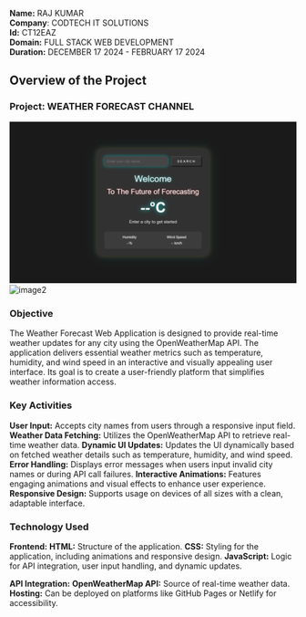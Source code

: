 **Name:** RAJ KUMAR  
**Company**: CODTECH IT SOLUTIONS  
**Id:** CT12EAZ  
**Domain:** FULL STACK WEB DEVELOPMENT  
**Duration:** DECEMBER 17 2024 - FEBRUARY 17 2024  



## Overview of the Project

### Project: WEATHER FORECAST CHANNEL
![image1](https://github.com/rajkumar1325/CodTech-Internship/blob/abb6544e2cce74a73332c937351fa865d4776fc0/1.%20Weather%20Forecast%20Application/1start.png)
![image2](https://github.com/user-attachments/assets/070c8bc6-284e-4757-9207-08b6ea64f227)


### Objective
The Weather Forecast Web Application is designed to provide real-time weather updates for any city using the OpenWeatherMap API. The application delivers essential weather metrics such as temperature, humidity, and wind speed in an interactive and visually appealing user interface. Its goal is to create a user-friendly platform that simplifies weather information access.

### Key Activities
**User Input:**             Accepts city names from users through a responsive input field.
**Weather Data Fetching:**  Utilizes the OpenWeatherMap API to retrieve real-time weather data.
**Dynamic UI Updates:**     Updates the UI dynamically based on fetched weather details such as temperature, humidity, and wind speed.
**Error Handling:**         Displays error messages when users input invalid city names or during API call failures.
**Interactive Animations:** Features engaging animations and visual effects to enhance user experience.
**Responsive Design:**      Supports usage on devices of all sizes with a clean, adaptable interface.

### Technology Used
**Frontend:**
      **HTML:**         Structure of the application.
      **CSS:**          Styling for the application, including animations and responsive design.
      **JavaScript:**   Logic for API integration, user input handling, and dynamic updates.
      
**API Integration:**
    **OpenWeatherMap API:** Source of real-time weather data.
    **Hosting:** Can be deployed on platforms like GitHub Pages or Netlify for accessibility.
